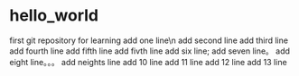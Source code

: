 # hello_world
first git repository for learning
add one line\n
add second line
add third line
add fourth line
add fifth line
add fivth line
add six line;
add seven line。
add eight line。。。
add neights line
add 10 line
add 11 line
add 12 line
add 13 line